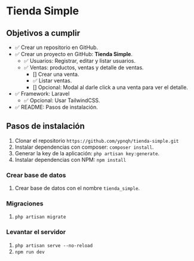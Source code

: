 # Tienda Simple
## Objetivos a cumplir
- ✅ Crear un repositorio en GitHub.
- ✅ Crear un proyecto en GitHub: **Tienda Simple**.
  - ✅ Usuarios: Registrar, editar y listar usuarios.
  - ✅ Ventas: productos, ventas y detalle de ventas.
    - [] Crear una venta.
    - ✅ Listar ventas.
    - [] Opcional: Modal al darle click a una venta para ver el detalle.
- ✅ Framework: Laravel
  - ✅ Opcional: Usar TailwindCSS.
- ✅ README: Pasos de instalación.


## Pasos de instalación
1. Clonar el repositorio `https://github.com/ypnqh/tienda-simple.git`
2. Instalar dependencias con composer: `composer install`.
4. Generar la key de la aplicación: `php artisan key:generate`.
5. Instalar dependencias con NPM: `npm install`
### Crear base de datos
1. Crear base de datos con el nombre `tienda_simple`.
### Migraciones
1. `php artisan migrate`
### Levantar el servidor
1. `php artisan serve --no-reload`
2. `npm run dev`